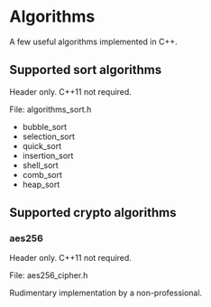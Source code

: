 # Algorithms
A few useful algorithms implemented in C++.

## Supported sort algorithms
Header only. C++11 not required.

File: algorithms_sort.h
  - bubble_sort
  - selection_sort
  - quick_sort
  - insertion_sort
  - shell_sort
  - comb_sort
  - heap_sort

## Supported crypto algorithms

### aes256
Header only. C++11 not required.

File: aes256_cipher.h

Rudimentary implementation by a non-professional.
